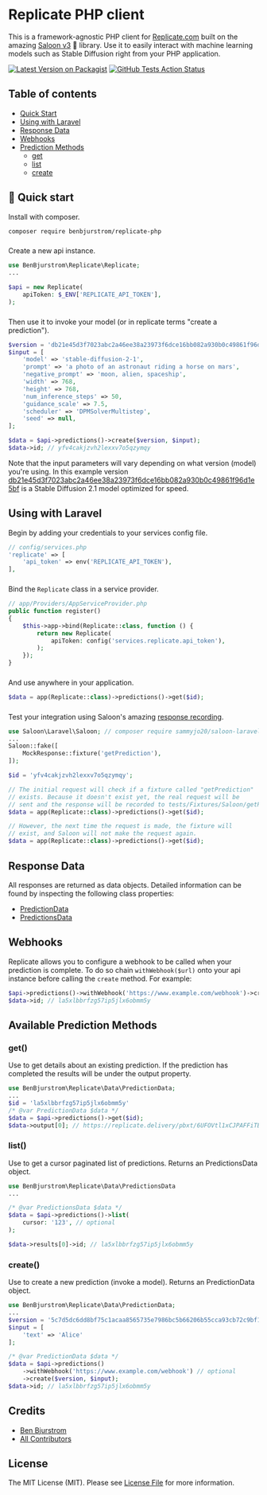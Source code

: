 # Replicate PHP client
This is a framework-agnostic PHP client for [Replicate.com](https://replicate.com/) built on the amazing [Saloon v3](https://docs.saloon.dev/) 🤠 library. Use it to easily interact with machine learning models such as Stable Diffusion right from your PHP application.

[![Latest Version on Packagist](https://img.shields.io/packagist/v/benbjurstrom/replicate-php.svg?style=flat-square)](https://packagist.org/packages/benbjurstrom/replicate-php)
[![GitHub Tests Action Status](https://img.shields.io/github/actions/workflow/status/benbjurstrom/replicate-php/tests.yml?branch=main&label=tests&style=flat-square)](https://github.com/benbjurstrom/replicate-php/actions?query=workflow%3tests+branch%3Amain)

## Table of contents
- [Quick Start](https://github.com/benbjurstrom/replicate-php#-quick-start)
- [Using with Laravel](https://github.com/benbjurstrom/replicate-php#using-with-laravel)
- [Response Data](https://github.com/benbjurstrom/replicate-php#response-data)
- [Webhooks](https://github.com/benbjurstrom/replicate-php#webhooks)
- [Prediction Methods](https://github.com/benbjurstrom/replicate-php#available-prediction-methods)
    - [get](https://github.com/benbjurstrom/replicate-php#get)
    - [list](https://github.com/benbjurstrom/replicate-php#list)
    - [create](https://github.com/benbjurstrom/replicate-php#create)

## 🚀 Quick start

Install with composer.

```bash
composer require benbjurstrom/replicate-php
```
### 

Create a new api instance.
```php
use BenBjurstrom\Replicate\Replicate;
...

$api = new Replicate(
    apiToken: $_ENV['REPLICATE_API_TOKEN'],
);
```
###

Then use it to invoke your model (or in replicate terms "create a prediction").
```php
$version = 'db21e45d3f7023abc2a46ee38a23973f6dce16bb082a930b0c49861f96d1e5bf';
$input = [
    'model' => 'stable-diffusion-2-1',
    'prompt' => 'a photo of an astronaut riding a horse on mars',
    'negative_prompt' => 'moon, alien, spaceship',
    'width' => 768,
    'height' => 768,
    'num_inference_steps' => 50,
    'guidance_scale' => 7.5,
    'scheduler' => 'DPMSolverMultistep',
    'seed' => null,
];

$data = $api->predictions()->create($version, $input);
$data->id; // yfv4cakjzvh2lexxv7o5qzymqy
```
Note that the input parameters will vary depending on what version (model) you're using. In this example version [db21e45d3f7023abc2a46ee38a23973f6dce16bb082a930b0c49861f96d1e5bf](https://replicate.com/stability-ai/stable-diffusion/versions/db21e45d3f7023abc2a46ee38a23973f6dce16bb082a930b0c49861f96d1e5bf) is a Stable Diffusion 2.1 model optimized for speed.
###

## Using with Laravel
Begin by adding your credentials to your services config file.
```php
// config/services.php
'replicate' => [
    'api_token' => env('REPLICATE_API_TOKEN'),
],
```
###

Bind the `Replicate` class in a service provider.
```php
// app/Providers/AppServiceProvider.php
public function register()
{
    $this->app->bind(Replicate::class, function () {
        return new Replicate(
            apiToken: config('services.replicate.api_token'),
        );
    });
}
````
###

And use anywhere in your application.
```php
$data = app(Replicate::class)->predictions()->get($id);
```
###

Test your integration using Saloon's amazing [response recording](https://docs.saloon.dev/testing/recording-requests#fixture-path).
```php
use Saloon\Laravel\Saloon; // composer require sammyjo20/saloon-laravel "^2.0"
...
Saloon::fake([
    MockResponse::fixture('getPrediction'),
]);

$id = 'yfv4cakjzvh2lexxv7o5qzymqy';

// The initial request will check if a fixture called "getPrediction" 
// exists. Because it doesn't exist yet, the real request will be
// sent and the response will be recorded to tests/Fixtures/Saloon/getPrediction.json.
$data = app(Replicate::class)->predictions()->get($id);

// However, the next time the request is made, the fixture will 
// exist, and Saloon will not make the request again.
$data = app(Replicate::class)->predictions()->get($id);
```

## Response Data
All responses are returned as data objects. Detailed information can be found by inspecting the following class properties:

* [PredictionData](https://github.com/benbjurstrom/replicate-php/blob/main/src/Data/PredictionData.php)
* [PredictionsData](https://github.com/benbjurstrom/replicate-php/blob/main/src/Data/PredictionsData.php)

## Webhooks
Replicate allows you to configure a webhook to be called when your prediction is complete. To do so chain `withWebhook($url)` onto your api instance before calling the `create` method. For example:

```php
$api->predictions()->withWebhook('https://www.example.com/webhook')->create($version, $input);
$data->id; // la5xlbbrfzg57ip5jlx6obmm5y
```

## Available Prediction Methods
### get()
Use to get details about an existing prediction. If the prediction has completed the results will be under the output property.
```php
use BenBjurstrom\Replicate\Data\PredictionData;
...
$id = 'la5xlbbrfzg57ip5jlx6obmm5y'
/* @var PredictionData $data */
$data = $api->predictions()->get($id);
$data->output[0]; // https://replicate.delivery/pbxt/6UFOVtl1xCJPAFFiTB2tfveYBNRLhLmJz8yMQAYCOeZSFhOhA/out-0.png
```

### list()
Use to get a cursor paginated list of predictions. Returns an PredictionsData object.
```php
use BenBjurstrom\Replicate\Data\PredictionsData
...

/* @var PredictionsData $data */
$data = $api->predictions()->list(
    cursor: '123', // optional
);

$data->results[0]->id; // la5xlbbrfzg57ip5jlx6obmm5y

```
### create()
Use to create a new prediction (invoke a model). Returns an PredictionData object.
```php
use BenBjurstrom\Replicate\Data\PredictionData;
...
$version = '5c7d5dc6dd8bf75c1acaa8565735e7986bc5b66206b55cca93cb72c9bf15ccaa';
$input = [
    'text' => 'Alice'
];

/* @var PredictionData $data */
$data = $api->predictions()
    ->withWebhook('https://www.example.com/webhook') // optional
    ->create($version, $input);
$data->id; // la5xlbbrfzg57ip5jlx6obmm5y
```

## Credits

- [Ben Bjurstrom](https://github.com/benbjurstrom)
- [All Contributors](../../contributors)

## License

The MIT License (MIT). Please see [License File](LICENSE.md) for more information.
